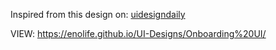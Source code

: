 Inspired from this design on: [uidesigndaily](https://uidesigndaily.com/posts/sketch-onboarding-steps-progress-mobile-day-614)


VIEW: https://enolife.github.io/UI-Designs/Onboarding%20UI/
